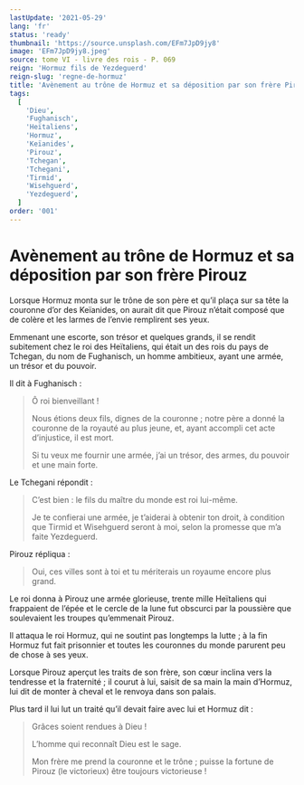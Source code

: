 ```yaml
---
lastUpdate: '2021-05-29'
lang: 'fr'
status: 'ready'
thumbnail: 'https://source.unsplash.com/EFm7JpD9jy8'
image: 'EFm7JpD9jy8.jpeg'
source: tome VI - livre des rois - P. 069
reign: 'Hormuz fils de Yezdeguerd'
reign-slug: 'regne-de-hormuz'
title: 'Avènement au trône de Hormuz et sa déposition par son frère Pirouz | Le Livre des Rois | Shâhnâmeh'
tags:
  [
    'Dieu',
    'Fughanisch',
    'Heïtaliens',
    'Hormuz',
    'Keïanides',
    'Pirouz',
    'Tchegan',
    'Tchegani',
    'Tirmid',
    'Wisehguerd',
    'Yezdeguerd',
  ]
order: '001'
---
```


<!-- LTeX: language=fr -->

# Avènement au trône de Hormuz et sa déposition par son frère Pirouz

Lorsque Hormuz monta sur le trône de son père et qu’il plaça sur sa tête la couronne d’or des Keïanides, on aurait dit que Pirouz n’était composé que de colère et les larmes de l’envie remplirent ses yeux.

Emmenant une escorte, son trésor et quelques grands, il se rendit subitement chez le roi des Heïtaliens, qui était un des rois du pays de Tchegan, du nom de Fughanisch, un homme ambitieux, ayant une armée, un trésor et du pouvoir.

Il dit à Fughanisch :

> Ô roi bienveillant !
>
> Nous étions deux fils, dignes de la couronne ; notre père a donné la couronne de la royauté au plus jeune, et, ayant accompli cet acte d’injustice, il est mort.
>
> Si tu veux me fournir une armée, j’ai un trésor, des armes, du pouvoir et une main forte.

Le Tchegani répondit :

> C’est bien : le fils du maître du monde est roi lui-même.
>
> Je te confierai une armée, je t’aiderai à obtenir ton droit, à condition que Tirmid et Wisehguerd seront à moi, selon la promesse que m’a faite Yezdeguerd.

Pirouz répliqua :

> Oui, ces villes sont à toi et tu mériterais un royaume encore plus grand.

Le roi donna à Pirouz une armée glorieuse, trente mille Heïtaliens qui frappaient de l’épée et le cercle de la lune fut obscurci par la poussière que soulevaient les troupes qu’emmenait Pirouz.

Il attaqua le roi Hormuz, qui ne soutint pas longtemps la lutte ; à la fin Hormuz fut fait prisonnier et toutes les couronnes du monde parurent peu de chose à ses yeux.

Lorsque Pirouz aperçut les traits de son frère, son cœur inclina vers la tendresse et la fraternité ; il courut à lui, saisit de sa main la main d’Hormuz, lui dit de monter à cheval et le renvoya dans son palais.

Plus tard il lui lut un traité qu’il devait faire avec lui et Hormuz dit :

> Grâces soient rendues à Dieu !
>
> L’homme qui reconnaît Dieu est le sage.
>
> Mon frère me prend la couronne et le trône ; puisse la fortune de Pirouz (le victorieux) être toujours victorieuse !
